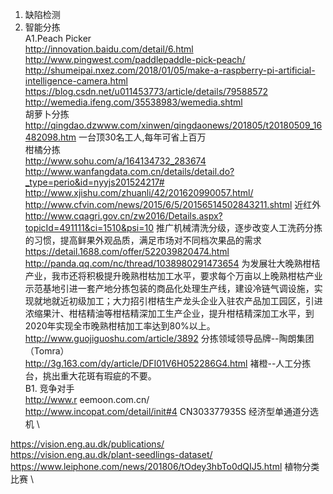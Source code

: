 1. 缺陷检测
2. 智能分拣 \
A1.Peach Picker \
http://innovation.baidu.com/detail/6.html \
http://www.pingwest.com/paddlepaddle-pick-peach/ \
http://shumeipai.nxez.com/2018/01/05/make-a-raspberry-pi-artificial-intelligence-camera.html \
https://blog.csdn.net/u011453773/article/details/79588572 \
http://wemedia.ifeng.com/35538983/wemedia.shtml \
胡萝卜分拣 \
http://qingdao.dzwww.com/xinwen/qingdaonews/201805/t20180509_16482098.htm 一台顶30名工人,每年可省上百万 \
柑橘分拣 \
http://www.sohu.com/a/164134732_283674 \
http://www.wanfangdata.com.cn/details/detail.do?_type=perio&id=nyyjs201524217# \
http://www.xjishu.com/zhuanli/42/201620990057.html/ \
http://www.cfvin.com/news/2015/6/5/20156514502843211.shtml 近红外 \
http://www.cqagri.gov.cn/zw2016/Details.aspx?topicId=491111&ci=1510&psi=10 推广机械清洗分级，逐步改变人工洗药分拣的习惯，提高鲜果外观品质，满足市场对不同档次果品的需求 \
https://detail.1688.com/offer/522039820474.html \
http://panda.qq.com/nc/thread/1038980291473654 为发展壮大晚熟柑桔产业，我市还将积极提升晚熟柑枯加工水平，要求每个万亩以上晚熟柑枯产业示范基地引进一套产地分拣包装的商品化处理生产线，建设冷链气调设施，实现就地就近初级加工；大力招引柑桔生产龙头企业入驻农产品加工园区，引进浓缩果汁、柑桔精油等柑桔精深加工生产企业，提升柑桔精深加工水平，到2020年实现全市晚熟柑桔加工率达到80%以上。 \
http://www.guojiguoshu.com/article/3892 分拣领域领导品牌--陶朗集团（Tomra） \
http://3g.163.com/dy/article/DFI01V6H052286G4.html 褚橙--人工分拣台，挑出重大花斑有瑕疵的不要。\
B1. 竞争对手 \
http://www.r eemoon.com.cn/ \
  http://www.incopat.com/detail/init#4 CN303377935S 经济型单通道分选机 \
  

https://vision.eng.au.dk/publications/ \
https://vision.eng.au.dk/plant-seedlings-dataset/ \
https://www.leiphone.com/news/201806/tOdey3hbTo0dQIJ5.html 植物分类比赛 \
